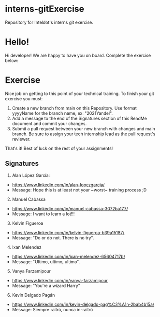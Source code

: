 # interns-gitExercise
Repository for Inteldot's interns git exercise.

# Hello!
Hi developer!
We are happy to have you on board. Complete the exercise below:

# Exercise
Nice job on getting to this point of your technical training.  To finish your git exercise you must:
1. Create a new branch from main on this Repository. Use format yyyyName for the branch name, ex: "2021Yandel".
2. Add a message to the end of the Signatures section of this ReadMe document and commit your changes.
3. Submit a pull request between your new branch with changes and main branch. Be sure to assign your tech internship lead as the pull request's reviewer.

That's it! Best of luck on the rest of your assignments!

## Signatures
1. Alan López García:
* https://www.linkedin.com/in/alan-lopezgarcia/
* Message: Hope this is at least not your ~worst~ training process ;D
2. Manuel Cabassa
* https://www.linkedin.com/in/manuel-cabassa-3072ba177/
* Message: I want to learn a lot!!!
3. Kelvin Figueroa
* https://www.linkedin.com/in/kelvin-figueroa-b39a15187/
* Message: "Do or do not. There is no try".
4. Ixan Melendez
* https://www.linkedin.com/in/ixan-melendez-65604717b/
* Message: "Ultimo, ultimo, ultimo".
5. Vanya Farzamipour
* https://www.linkedin.com/in/vanya-farzamipour
* Message: "You're a wizard Harry"
6. Kevin Delgado Pagán
* https://www.linkedin.com/in/kevin-delgado-pag%C3%A1n-2bab4b15a/
* Message: Siempre raitrú, nunca in-raitrú
